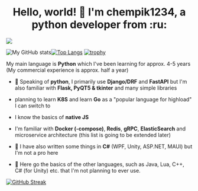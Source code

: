 <h1 align="center">Hello, world! 👋 I'm chempik1234, a python developer from :ru:</h1>

![](https://komarev.com/ghpvc/?username=chempik1234)

![My GitHub stats](https://github-readme-stats.vercel.app/api?username=chempik1234)[![Top Langs](https://github-readme-stats.vercel.app/api/top-langs/?username=chempik1234&layout=compact)](https://github.com/anuraghazra/github-readme-stats)
[![trophy](https://github-profile-trophy.vercel.app/?username=chempik1234)](https://github.com/ryo-ma/github-profile-trophy)

My main language is **Python** which I've been learning for approx. 4-5 years (My commercial experience is approx. half a year)
- :snake: Speaking of **python**, I primarily use **Django/DRF** and **FastAPI** but I'm also familiar with **Flask, PyQT5 & tkinter** and many simple libraries
- planning to learn **K8S** and learn **Go** as a "popular language for highload" I can switch to
- I know the basics of **native JS**
- I'm familiar with **Docker (-compose)**, **Redis**, **gRPC**, **ElasticSearch** and microservice architecture (this list is going to be extended later)
- :nut_and_bolt: I have also written some things in **C#** (WPF, Unity, ASP.NET, MAUI) but I'm not a pro here
  
- 📗 Here go the basics of the other languages, such as Java, Lua, C++, C# (for Unity) etc. that I'm not planning to ever use.

[![GitHub Streak](https://github-readme-streak-stats.herokuapp.com/?user=chempik1234)](https://git.io/streak-stats)
